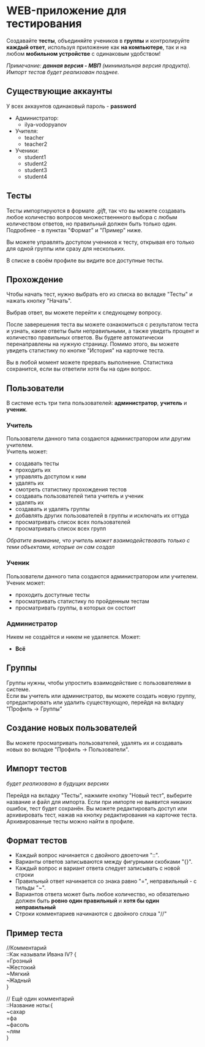 # WEB-приложение для тестирования  

Создавайте **тесты**, объединяйте учеников в **группы** и контролируйте **каждый ответ**, используя приложение как **на компьютере**, так и на любом **мобильном устройстве** с одинаковым удобством!  

*Примечание: **данная версия - МВП** (минимальная версия продукта). 
Импорт тестов будет реализован позднее.*  
  
## Существующие аккаунты  
У всех аккаунтов одинаковый пароль - **password**  
* Администратор:  
  * ilya-vodopyanov  
* Учителя: 
  * teacher  
  * teacher2  
* Ученики:  
  * student1  
  * student2  
  * student3  
  * student4  

## Тесты
Тесты импортируются в формате *.gift*, так что вы можете создавать любое количество вопросов множественнного выбора с любым количеством ответов, но правильный должен быть только один. Подробнее - в пунктах "Формат" и "Пример" ниже.

Вы можете управлять доступом учеников к тесту, открывая его только для одной группы или сразу для нескольких.

В списке в своём профиле вы видите все доступные тесты.

## Прохождение
Чтобы начать тест, нужно выбрать его из списка во вкладке "Тесты" и нажать кнопку "Начать".

Выбрав ответ, вы можете перейти к следующему вопросу. 

После заверешения теста вы можете ознакомиться с результатом теста и узнать, какие ответы были неправильными, а также увидеть процент и количество правильных ответов. Вы будете автоматически перенаправлены на нужную страницу. Помимо этого, вы можете увидеть статистику по кнопке "История" на карточке теста.

Вы в любой момент можете прервать выполнение. Статистика сохранится, если вы ответили хотя бы на один вопрос.

## Пользователи  
В системе есть три типа пользователей: **администратор**, **учитель** и **ученик**.

### Учитель  
Пользователи данного типа создаются администратором или другим учителем.  
Учитель может:  
  * создавать тесты  
  * проходить их  
  * управлять доступом к ним  
  * удалять их  
  * смотреть статистику прохождения тестов  
  * создавать пользователей типа учитель и ученик  
  * удалять их  
  * создавать и удалять группы  
  * добавлять других пользователей в группы и исключать их оттуда  
  * просматривать список всех пользователей  
  * просматривать список всех групп  
  
 *Обратите внимание, что учитель может взаимодействовать только с теми объектами, которые он сам создал*
  
### Ученик  
Пользователи данного типа создаются администратором или учителем. Ученик может:
  * проходить доступные тесты
  * просматривать статистику по пройденным тестам
  * просматривать группы, в которых он состоит
  
### Администратор  
Никем не создаётся и никем не удаляется. Может:
  * **Всё**
  
## Группы
Группы нужны, чтобы упростить взаимодействие с пользователями в системе.  
Если вы учитель или администратор, вы можете создать новую группу, отредактировать или удалить существующую, перейдя на вкладку "Профиль -> Группы"  

## Создание новых пользователей  
Вы можете просматривать пользователей, удалять их и создавать новых во вкладке "Профиль -> Пользователи".  

## Импорт тестов  
*будет реализовано в будущих версиях*  
  
Перейдя на вкладку "Тесты", нажмите кнопку "Новый тест", выберите название и файл для импорта. Если при импорте не выявится никаких ошибок, тест будет сохранён. Вы можете редактировать доступ или архивировать тест, нажав на кнопку редактирования на карточке теста. Архивированные тесты можно найти в профиле.
  
## Формат тестов
* Каждый вопрос начинается с двойного двоеточия "::". 
* Варианты ответов записываются между фигурными скобками "{}". 
* Каждый вопрос и вариант ответа следует записывать с новой строки
* Правильный ответ начинается со знака равно "=", неправильный - с тильды "~". 
* Вариантов ответа может быть любое количество, но обязательно должен быть **ровно один правильный** и **хотя бы один неправильный**
* Строки комментариев начинаются с двойного слэша "//" 

## Пример теста  

//Комментарий  
::Как называли Ивана IV? {  
    =Грозный  
    ~Жестокий  
    ~Мягкий  
    ~Жадный  
}  
  
// Ещё один комментарий  
::Название ноты:{  
    ~сахар  
    =фа  
    ~фасоль  
    ~лям  
}  
